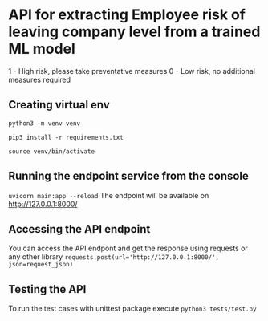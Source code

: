# API for extracting Employee risk of leaving company level from a trained ML model

1 - High risk, please take preventative measures
0 - Low risk, no additional measures required

## Creating virtual env

`python3 -m venv venv`

`pip3 install -r requirements.txt`

`source venv/bin/activate`

## Running the endpoint service from the console

`uvicorn main:app --reload`
The endpoint will be available on http://127.0.0.1:8000/

## Accessing the API endpoint

You can access the API endpont and get the response using requests or any other library
`requests.post(url='http://127.0.0.1:8000/', json=request_json)`

## Testing the API

To run the test cases with unittest package execute
`python3 tests/test.py`